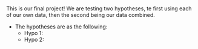 ###
This is our final project! We are testing two hypotheses, te first using each of our own data, then the second being our data combined.
* The hypotheses are as the following:
    * Hypo 1:
    * Hypo 2: